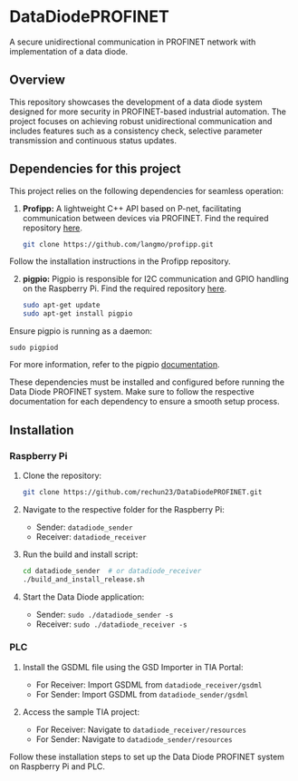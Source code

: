 # DataDiodePROFINET
A secure unidirectional communication in PROFINET network with implementation of a data diode.

## Overview
This repository showcases the development of a data diode system designed for more security in PROFINET-based industrial automation. The project focuses on achieving robust unidirectional communication and includes features such as a consistency check, selective parameter transmission and continuous status updates.

## Dependencies for this project
This project relies on the following dependencies for seamless operation:

1. **Profipp:** A lightweight C++ API based on P-net, facilitating communication between devices via PROFINET. Find the required repository [here](https://github.com/langmo/profipp/).

   ```bash
   git clone https://github.com/langmo/profipp.git

Follow the installation instructions in the Profipp repository.

2. **pigpio:** Pigpio is responsible for I2C communication and GPIO handling on the Raspberry Pi. Find the required repository [here](https://github.com/joan2937/pigpio).

    ```bash
    sudo apt-get update
    sudo apt-get install pigpio

Ensure pigpio is running as a daemon:
    
    sudo pigpiod

For more information, refer to the pigpio [documentation](http://abyz.me.uk/rpi/pigpio/).

These dependencies must be installed and configured before running the Data Diode PROFINET system. Make sure to follow the respective documentation for each dependency to ensure a smooth setup process.

## Installation

### Raspberry Pi
1. Clone the repository:
    ```bash
    git clone https://github.com/rechun23/DataDiodePROFINET.git
    ```

2. Navigate to the respective folder for the Raspberry Pi:
   - Sender: `datadiode_sender`
   - Receiver: `datadiode_receiver`

3. Run the build and install script:
    ```bash
    cd datadiode_sender  # or datadiode_receiver
    ./build_and_install_release.sh
    ```

4. Start the Data Diode application:
   - Sender: `sudo ./datadiode_sender -s`
   - Receiver: `sudo ./datadiode_receiver -s`

### PLC
1. Install the GSDML file using the GSD Importer in TIA Portal:
    - For Receiver: Import GSDML from `datadiode_receiver/gsdml`
    - For Sender: Import GSDML from `datadiode_sender/gsdml`

2. Access the sample TIA project:
    - For Receiver: Navigate to `datadiode_receiver/resources`
    - For Sender: Navigate to `datadiode_sender/resources`

Follow these installation steps to set up the Data Diode PROFINET system on Raspberry Pi and PLC.


